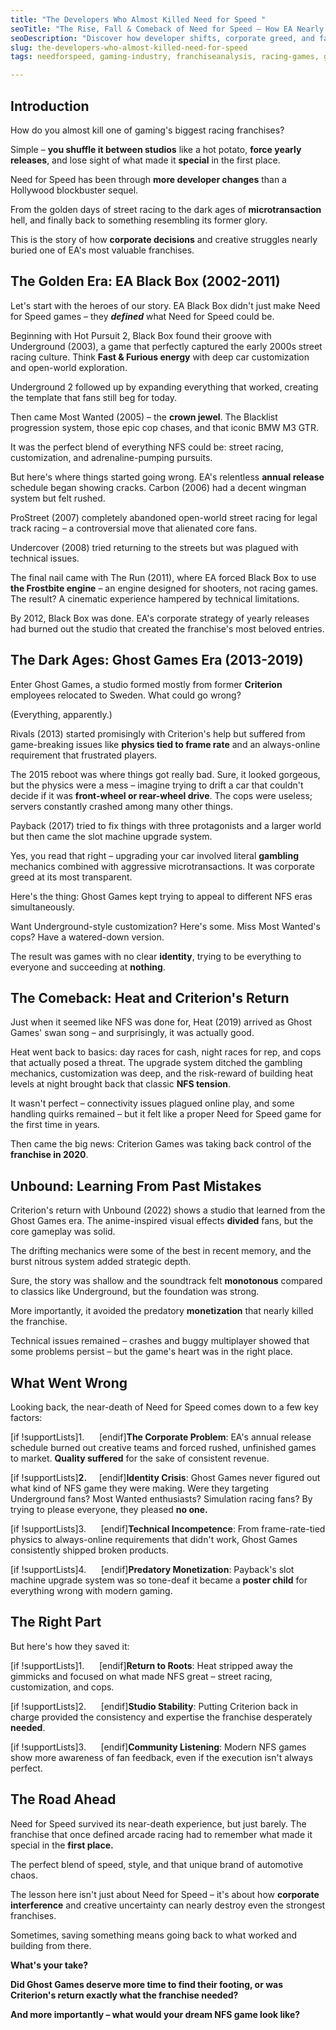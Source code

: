 ```yaml
---
title: "The Developers Who Almost Killed Need for Speed "
seoTitle: "The Rise, Fall & Comeback of Need for Speed – How EA Nearly Killed the"
seoDescription: "Discover how developer shifts, corporate greed, and fan backlash nearly buried Need for Speed—and how it made a comeback."
slug: the-developers-who-almost-killed-need-for-speed
tags: needforspeed, gaming-industry, franchiseanalysis, racing-games, game-design, nfshistory, black-box, ghostgames, criteriongames, gamerevival, corporategaming, gaminghistory, microtransactions, gameindustryproblems, arcaderacing

---
```


## **Introduction**

How do you almost kill one of gaming's biggest racing franchises?

Simple – **you shuffle it between studios** like a hot potato, **force yearly releases**, and lose sight of what made it **special** in the first place.

Need for Speed has been through **more developer changes** than a Hollywood blockbuster sequel.

From the golden days of street racing to the dark ages of **microtransaction** hell, and finally back to something resembling its former glory.

This is the story of how **corporate decisions** and creative struggles nearly buried one of EA's most valuable franchises.

## **The Golden Era: EA Black Box (2002-2011)**

Let's start with the heroes of our story. EA Black Box didn't just make Need for Speed games – they ***defined*** what Need for Speed could be.

Beginning with Hot Pursuit 2, Black Box found their groove with Underground (2003), a game that perfectly captured the early 2000s street racing culture. Think **Fast & Furious energy** with deep car customization and open-world exploration.

Underground 2 followed up by expanding everything that worked, creating the template that fans still beg for today.

Then came Most Wanted (2005) – the **crown jewel**. The Blacklist progression system, those epic cop chases, and that iconic BMW M3 GTR.

It was the perfect blend of everything NFS could be: street racing, customization, and adrenaline-pumping pursuits.

But here's where things started going wrong. EA's relentless **annual release** schedule began showing cracks. Carbon (2006) had a decent wingman system but felt rushed.

ProStreet (2007) completely abandoned open-world street racing for legal track racing – a controversial move that alienated core fans.

Undercover (2008) tried returning to the streets but was plagued with technical issues.

The final nail came with The Run (2011), where EA forced Black Box to use **the Frostbite engine** – an engine designed for shooters, not racing games. The result? A cinematic experience hampered by technical limitations.

By 2012, Black Box was done. EA's corporate strategy of yearly releases had burned out the studio that created the franchise's most beloved entries.

## **The Dark Ages: Ghost Games Era (2013-2019)**

Enter Ghost Games, a studio formed mostly from former **Criterion** employees relocated to Sweden. What could go wrong?

(Everything, apparently.)

Rivals (2013) started promisingly with Criterion's help but suffered from game-breaking issues like **physics tied to frame rate** and an always-online requirement that frustrated players.

The 2015 reboot was where things got really bad. Sure, it looked gorgeous, but the physics were a mess – imagine trying to drift a car that couldn't decide if it was **front-wheel or rear-wheel drive**. The cops were useless; servers constantly crashed among many other things.

Payback (2017) tried to fix things with three protagonists and a larger world but then came the slot machine upgrade system.

Yes, you read that right – upgrading your car involved literal **gambling** mechanics combined with aggressive microtransactions. It was corporate greed at its most transparent.

Here's the thing: Ghost Games kept trying to appeal to different NFS eras simultaneously.

Want Underground-style customization? Here's some. Miss Most Wanted's cops? Have a watered-down version.

The result was games with no clear **identity**, trying to be everything to everyone and succeeding at **nothing**.

## **The Comeback: Heat and Criterion's Return**

Just when it seemed like NFS was done for, Heat (2019) arrived as Ghost Games' swan song – and surprisingly, it was actually good.

Heat went back to basics: day races for cash, night races for rep, and cops that actually posed a threat. The upgrade system ditched the gambling mechanics, customization was deep, and the risk-reward of building heat levels at night brought back that classic **NFS tension**.

It wasn't perfect – connectivity issues plagued online play, and some handling quirks remained – but it felt like a proper Need for Speed game for the first time in years.

Then came the big news: Criterion Games was taking back control of the **franchise in 2020**.

## **Unbound: Learning From Past Mistakes**

Criterion's return with Unbound (2022) shows a studio that learned from the Ghost Games era. The anime-inspired visual effects **divided** fans, but the core gameplay was solid.

The drifting mechanics were some of the best in recent memory, and the burst nitrous system added strategic depth.

Sure, the story was shallow and the soundtrack felt **monotonous** compared to classics like Underground, but the foundation was strong.

More importantly, it avoided the predatory **monetization** that nearly killed the franchise.

Technical issues remained – crashes and buggy multiplayer showed that some problems persist – but the game's heart was in the right place.

## **What Went Wrong**

Looking back, the near-death of Need for Speed comes down to a few key factors:

\[if !supportLists\]1.      \[endif\]**The Corporate Problem**: EA's annual release schedule burned out creative teams and forced rushed, unfinished games to market. **Quality suffered** for the sake of consistent revenue.

\[if !supportLists\]**2.**     \[endif\]**Identity Crisis**: Ghost Games never figured out what kind of NFS game they were making. Were they targeting Underground fans? Most Wanted enthusiasts? Simulation racing fans? By trying to please everyone, they pleased **no one.**

\[if !supportLists\]3.      \[endif\]**Technical Incompetence**: From frame-rate-tied physics to always-online requirements that didn't work, Ghost Games consistently shipped broken products.

\[if !supportLists\]4.      \[endif\]**Predatory Monetization**: Payback's slot machine upgrade system was so tone-deaf it became a **poster child** for everything wrong with modern gaming.

## **The Right Part**

But here's how they saved it:

\[if !supportLists\]1.      \[endif\]**Return to Roots**: Heat stripped away the gimmicks and focused on what made NFS great – street racing, customization, and cops.

\[if !supportLists\]2.      \[endif\]**Studio Stability**: Putting Criterion back in charge provided the consistency and expertise the franchise desperately **needed**.

\[if !supportLists\]3.      \[endif\]**Community Listening**: Modern NFS games show more awareness of fan feedback, even if the execution isn't always perfect.

## **The Road Ahead**

Need for Speed survived its near-death experience, but just barely. The franchise that once defined arcade racing had to remember what made it special in the **first place.**

The perfect blend of speed, style, and that unique brand of automotive chaos.

The lesson here isn't just about Need for Speed – it's about how **corporate interference** and creative uncertainty can nearly destroy even the strongest franchises.

Sometimes, saving something means going back to what worked and building from there.

**What's your take?**

**Did Ghost Games deserve more time to find their footing, or was Criterion's return exactly what the franchise needed?**

**And more importantly – what would your dream NFS game look like?**